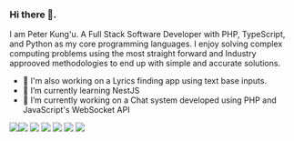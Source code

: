### Hi there 👋.

I am Peter Kung'u. A Full Stack Software Developer with PHP, TypeScript, and Python as my core programming languages. 
I enjoy solving complex computing problems using the most straight forward and Industry approoved methodologies to end up with simple and accurate solutions.

<!--
**kamau-crypto/kamau-crypto** is a ✨ _special_ ✨ repository because its `README.md` (this file) appears on your GitHub profile.
Here are some ideas to get you started:-->



- 👀 I'm also working on a Lyrics finding app using text base inputs.
- 🌱 I’m currently learning NestJS
- 🔭 I’m currently working on a Chat system developed using PHP and JavaScript's WebSocket API
<!-- - 👯 I’m looking to collaborate on 
 - 🤔 I’m looking for help with ... -->
<!-- - 💬 Ask me about: --> 


  <img src="https://img.shields.io/badge/React-20232A?style=for-the-badge&logo=react&logoColor=61DAFB"/><img src ="https://img.shields.io/badge/MySQL-005C84?style=for-the-badge&logo=mysql&logoColor=white"/> <img src="https://img.shields.io/badge/PHP-777BB4?style=for-the-badge&logo=php&logoColor=white"/> <img src="https://img.shields.io/badge/GIT-E44C30?style=for-the-badge&logo=git&logoColor=white"/> <img src="https://img.shields.io/badge/TypeScript-007ACC?style=for-the-badge&logo=typescript&logoColor=white"/> <img src="https://img.shields.io/badge/Linux-FCC624?style=for-the-badge&logo=linux&logoColor=black"/> <img src="https://img.shields.io/badge/MongoDB-4EA94B?style=for-the-badge&logo=mongodb&logoColor=white"/>
  
<!--  As a hobby, I like to spend my time taking Nature Walks or Gaming. -->

